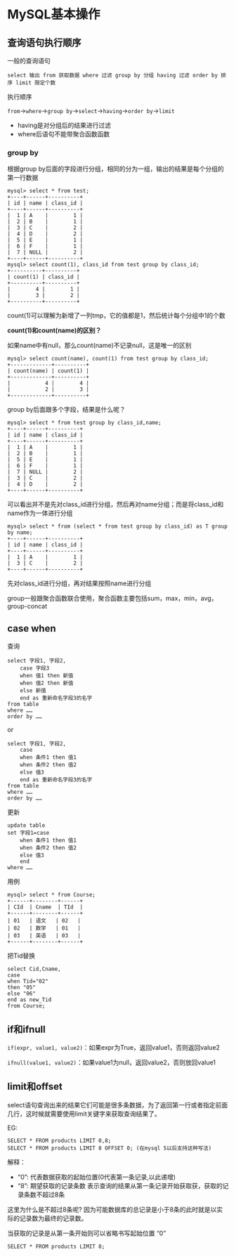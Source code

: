 # MySQL基本操作
## 查询语句执行顺序
一般的查询语句

```
select 输出 from 获取数据 where 过滤 group by 分组 having 过滤 order by 排序 limit 限定个数
```

执行顺序

`from`->`where`->`group by`->`select`->`having`->`order by`->`limit`
* having是对分组后的结果进行过滤
* where后语句不能带聚合函数函数

### group by

根据group by后面的字段进行分组，相同的分为一组，输出的结果是每个分组的第一行数据

```
mysql> select * from test;
+----+------+----------+
| id | name | class_id |
+----+------+----------+
|  1 | A    |        1 |
|  2 | B    |        1 |
|  3 | C    |        2 |
|  4 | D    |        2 |
|  5 | E    |        1 |
|  6 | F    |        1 |
|  7 | NULL |        2 |
+----+------+----------+
mysql> select count(1), class_id from test group by class_id;
+----------+----------+
| count(1) | class_id |
+----------+----------+
|        4 |        1 |
|        3 |        2 |
+----------+----------+
```
count(1)可以理解为新增了一列tmp，它的值都是1，然后统计每个分组中1的个数

**count(1)和count(name)的区别？**

如果name中有null，那么count(name)不记录null，这是唯一的区别

```
mysql> select count(name), count(1) from test group by class_id;
+-------------+----------+
| count(name) | count(1) |
+-------------+----------+
|           4 |        4 |
|           2 |        3 |
+-------------+----------+
```
group by后面跟多个字段，结果是什么呢？
```
mysql> select * from test group by class_id,name;
+----+------+----------+
| id | name | class_id |
+----+------+----------+
|  1 | A    |        1 |
|  2 | B    |        1 |
|  5 | E    |        1 |
|  6 | F    |        1 |
|  7 | NULL |        2 |
|  3 | C    |        2 |
|  4 | D    |        2 |
+----+------+----------+
```
可以看出并不是先对class_id进行分组，然后再对name分组；而是将class_id和name作为一体进行分组
```
mysql> select * from (select * from test group by class_id) as T group by name;
+----+------+----------+
| id | name | class_id |
+----+------+----------+
|  1 | A    |        1 |
|  3 | C    |        2 |
+----+------+----------+
```
先对class_id进行分组，再对结果按照name进行分组

group一般跟聚合函数联合使用，聚合函数主要包括sum，max，min，avg，group-concat
## case when

查询

```
select 字段1, 字段2,       
    case 字段3     
    when 值1 then 新值       
    when 值2 then 新值
    else 新值
    end as 重新命名字段3的名字       
from table      
where ……      
order by …… 
```

or

```
select 字段1, 字段2,       
    case 
    when 条件1 then 值1
    when 条件2 then 值2
    else 值3
    end as 重新命名字段3的名字       
from table      
where ……      
order by …… 
```

更新

```
update table  
set 字段1=case     
    when 条件1 then 值1       
    when 条件2 then 值2      
    else 值3      
    end     
where ……
```

用例

```
mysql> select * from Course;
+------+--------+------+
| CId  | Cname  | TId  |
+------+--------+------+
| 01   | 语文   | 02   |
| 02   | 数学   | 01   |
| 03   | 英语   | 03   |
+------+--------+------+
```

把Tid替换

```mysql
select Cid,Cname,
case 
when Tid="02" 
then "05" 
else "06" 
end as new_Tid 
from Course;
```
## if和ifnull
`if(expr, value1, value2)`：如果expr为True，返回value1，否则返回value2

`ifnull(value1, value2)`：如果value1为null，返回value2，否则放回value1

## limit和offset
select语句查询出来的结果它们可能是很多条数据，为了返回第一行或者指定前面几行，这时候就需要使用limit关键字来获取查询结果了。

EG:
```mysql
SELECT * FROM products LIMIT 0,8;
SELECT * FROM products LIMIT 8 OFFSET 0; (在mysql 5以后支持这种写法)
```
解释：
* “0”: 代表数据获取的起始位置(0代表第一条记录,以此递增)
* “8”: 期望获取的记录条数
表示查询的结果从第一条记录开始获取获，获取的记录条数不超过8条

这里为什么是不超过8条呢? 因为可能数据库的总记录是小于8条的此时就是以实际的记录数为最终的记录数。

当获取的记录是从第一条开始则可以省略书写起始位置 “0”
```mysql
SELECT * FROM products LIMIT 8;
```


